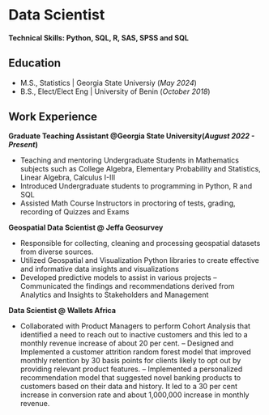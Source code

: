 # Data Scientist

#### Technical Skills: Python, SQL, R, SAS, SPSS and SQL 

## Education							       		
- M.S., Statistics	| Georgia State Universiy (_May 2024_)	 			        		
- B.S., Elect/Elect Eng | University of Benin (_October 2018_)

## Work Experience
**Graduate Teaching Assistant @Georgia State University(_August 2022 - Present_)**
- Teaching and mentoring Undergraduate Students in Mathematics subjects such as College Algebra, Elementary Probability and Statistics, Linear Algebra, Calculus I-III
- Introduced Undergraduate students to programming in Python, R and SQL
- Assisted Math Course Instructors in proctoring of tests, grading, recording of Quizzes and Exams

**Geospatial Data Scientist @ Jeffa Geosurvey**  
- Responsible for collecting, cleaning and processing geospatial datasets from diverse sources.
- Utilized Geospatial and Visualization Python libraries to create effective and informative data insights and
visualizations
- Developed predictive models to assist in various projects
– Communicated the findings and recommendations derived from Analytics and Insights to Stakeholders and Management

**Data Scientist @ Wallets Africa** 
- Collaborated with Product Managers to perform Cohort Analysis that identified a need to reach out to inactive
customers and this led to a monthly revenue increase of about 20 per cent.
– Designed and Implemented a customer attrition random forest model that improved monthly retention by 30
basis points for clients likely to opt out by providing relevant product features.
– Implemented a personalized recommendation model that suggested novel banking products to customers based on their data and history. It led to a 30 per cent increase in conversion rate and about 1,000,000 increase in monthly revenue.
